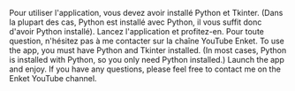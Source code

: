 Pour utiliser l'application, vous devez avoir installé Python et Tkinter. (Dans la plupart des cas, Python est installé avec Python, il vous suffit donc d'avoir Python installé). Lancez l'application et profitez-en. Pour toute question, n'hésitez pas à me contacter sur la chaîne YouTube Enket.
To use the app, you must have Python and Tkinter installed. (In most cases, Python is installed with Python, so you only need Python installed.) Launch the app and enjoy. If you have any questions, please feel free to contact me on the Enket YouTube channel.
